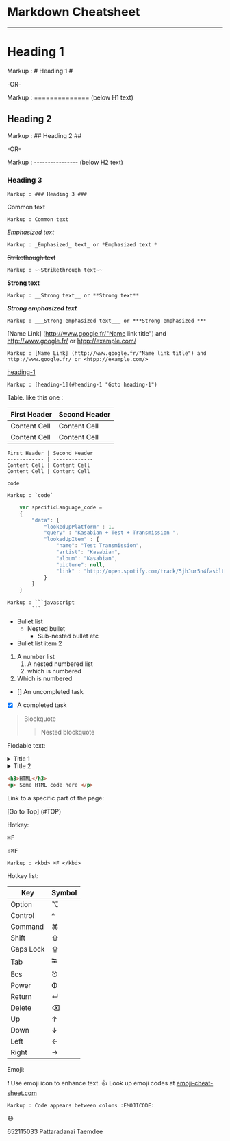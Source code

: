 Markdown Cheatsheet<a name = "TOP"></a>
===================

----
# Heading 1 #

Markup : # Heading 1 #

-OR-

Markup : ============== (below H1 text)

## Heading 2 ##

Markup : ## Heading 2 ##

-OR-

Markup : ---------------- (below H2 text)

### Heading 3 ###

    Markup : ### Heading 3 ###

Common text

    Markup : Common text

_Emphasized text_

    Markup : _Emphasized_ text_ or *Emphasized text *

~~Strikethough text~~

    Markup : ~~Strikethrough text~~

__Strong text__

    Markup : __Strong text__ or **Strong text**

___Strong emphasized text___

    Markup : ___Strong emphasized text___ or ***Strong emphasized ***

[Name Link] (http://www.google.fr/"Name link title") and http://www.google.fr/ or <htpp://example.com/>

    Markup : [Name Link] (http://www.google.fr/"Name link title") and http://www.google.fr/ or <htpp://example.com/>

[heading-1](#heading-1 "Goto heading-1")

    Markup : [heading-1](#heading-1 "Goto heading-1")

Table. like this one :

First Header | Second Header
------------ | -------------
Content Cell | Content Cell
Content Cell | Content Cell

```
First Header | Second Header
------------ | -------------
Content Cell | Content Cell
Content Cell | Content Cell
```

`code`

    Markup : `code`

```javascript
    var specificLanguage_code =
    {
        "data": {
            "lookedUpPlatform" : 1,
            "query" : "Kasabian + Test + Transmission ",
            "lookedUpItem" : {
                "name": "Test Transmission",
                "artist": "Kasabian",
                "album": "Kasabian",
                "picture": null,
                "link" : "http://open.spotify.com/track/5jhJur5n4fasblLSCOcrTp"
            }
        }
    }
```

    Markup : ```javascript
            ```

* Bullet list
    * Nested bullet
        * Sub-nested bullet etc
* Bullet list item 2
1. A number list
    1. A nested numbered list
    2. which is numbered
2. Which is numbered

- [] An uncompleted task
- [x] A completed task


> Blockquote
>> Nested blockquote

Flodable text:

<details>
    <summary>Title 1</summary>
    <p>Content 1 Content 1 Content 1 Content 1 Content 1 </p>
</details>
<details>
    <summary>Title 2</summary>
    <p>Content2 Content2 Content2 Content2 Content2
</p>
</details>

```html
<h3>HTML</h3>
<p> Some HTML code here </p>
```

Link to a specific part of the page:

[Go to Top] (#TOP)

Hotkey:

<kbd> ⌘F  </kbd>

<kbd> ⇧⌘F  </kbd>

    Markup : <kbd> ⌘F </kbd>

Hotkey list:

| Key | Symbol |
| --- | --- |
| Option |⌥|
| Control |^|
| Command |⌘|
| Shift | ⇧ | 
| Caps Lock | ⇪ |
| Tab | ⭾ |
| Ecs | ⎋ |
| Power | ⵀ |
| Return | ↵  |
| Delete | ⌫ |
| Up | ↑ |
| Down | ↓ |
| Left | ← |
| Right| → |

Emoji:

:exclamation: Use emoji icon to enhance text. :+1: Look up emoji codes at [emoji-cheat-sheet.com](http://emoji-cheat-sheet.com/)

    Markup : Code appears between colons :EMOJICODE:

:mask:

652115033 Pattaradanai Taemdee



    






